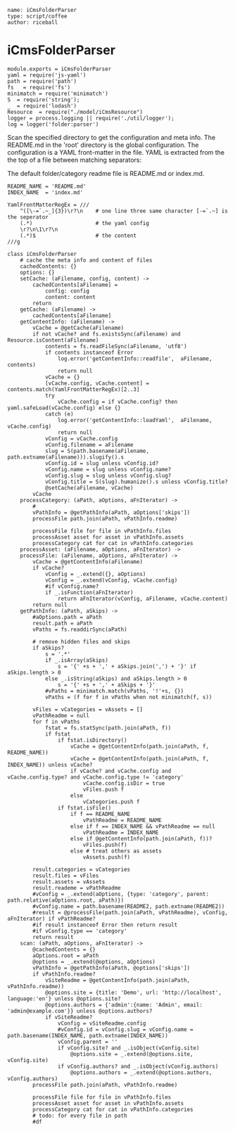 ```
name: iCmsFolderParser
type: script/coffee
author: riceball
```

iCmsFolderParser
================

    module.exports = iCmsFolderParser
    yaml = require('js-yaml')
    path = require('path')
    fs   = require('fs')
    minimatch = require('minimatch')
    S  = require('string');
    _  = require('lodash')
    Resource  = require("./model/iCmsResource")
    logger = process.logging || require('./util/logger');
    log = logger('folder:parser')

Scan the specified directory to get the configuration and meta info.
The README.md in the 'root' directory is the global configuration.
The configuration is a YAML front-matter in the file.
YAML is extracted from the the top of a file between matching separators:

The default folder/category readme file is README.md or index.md.

    README_NAME = 'README.md'
    INDEX_NAME  = 'index.md'

    YamlFrontMatterRegEx = ///
        ^([\-=`.~_]{3})\r?\n    # one line three same character [-=`.~] is the seperator
        (.*)                    # the yaml config
        \r?\n\1\r?\n
        (.*)$                   # the content
    ///g

    class iCmsFolderParser
        # cache the meta info and content of files
        cachedContents: {}
        options: {}
        setCache: (aFilename, config, content) ->
            cachedContents[aFilename] = 
                config: config
                content: content
            return
        getCache: (aFilename) ->
            cachedContents[aFilename]
        getContentInfo: (aFilename) ->
            vCache = @getCache(aFilename)
            if not vCache? and fs.existsSync(aFilename) and Resource.isContent(aFilename)
                contents = fs.readFileSync(aFilename, 'utf8')
                if contents instanceof Error
                    log.error('getContentInfo::readfile',  aFilename, contents)
                    return null
                vCache = {}
                [vCache.config, vCache.content] = contents.match(YamlFrontMatterRegEx)[2..3]
                try
                    vCache.config = if vCache.config? then yaml.safeLoad(vCache.config) else {}
                catch (e)
                    log.error('getContentInfo::loadYaml',  aFilename, vCache.config)
                    return null
                vConfig = vCache.config
                vConfig.filename = aFilename
                slug = S(path.basename(aFilename, path.extname(aFilename))).slugify().s
                vConfig.id = slug unless vConfig.id?
                vConfig.name = slug unless vConfig.name?
                vConfig.slug = slug unless vConfig.slug?
                vConfig.title = S(slug).humanize().s unless vConfig.title?
                @setCache(aFilename, vCache)
            vCache
        processCategory: (aPath, aOptions, aFnIterator) ->
            # 
            vPathInfo = @getPathInfo(aPath, aOptions['skips'])
            processFile path.join(aPath, vPathInfo.readme)

            processFile file for file in vPathInfo.files
            processAsset asset for asset in vPathInfo.assets
            processCategory cat for cat in vPathInfo.categories
        processAsset: (aFilename, aOptions, aFnIterator) ->
        processFile: (aFilename, aOptions, aFnIterator) ->
            vCache = @getContentInfo(aFilename)
            if vCache?
                vConfig = _.extend({}, aOptions)
                vConfig = _.extend(vConfig, vCache.config)
                #if vConfig.name?
                if _.isFunction(aFnIterator)
                    return aFnIterator(vConfig, aFilename, vCache.content)
            return null
        getPathInfo: (aPath, aSkips) ->
            #aOptions.path = aPath
            result.path = aPath
            vPaths = fs.readdirSync(aPath)

            # remove hidden files and skips
            if aSkips?
                s = '.*'
                if _.isArray(aSkips)
                    s = '{' +s + ',' + aSkips.join(',') + '}' if aSkips.length > 0
                else _.isString(aSkips) and aSkips.length > 0
                    s = '{' +s + ',' + aSkips + '}'
                #vPaths = minimatch.match(vPaths, '!'+s, {})
                vPaths = (f for f in vPaths when not minimatch(f, s))

            vFiles = vCategories = vAssets = []
            vPathReadme = null
            for f in vPaths
                fstat = fs.statSync(path.join(aPath, f))
                if fstat
                    if fstat.isDirectory()
                        vCache = @getContentInfo(path.join(aPath, f, README_NAME))
                        vCache = @getContentInfo(path.join(aPath, f, INDEX_NAME)) unless vCache?
                        if vCache? and vCache.config and vCache.config.type? and vCache.config.type != 'category'
                            vCache.config.isDir = true
                            vFiles.push f
                        else
                            vCategories.push f
                    if fstat.isFile()
                        if f == README_NAME
                            vPathReadme = README_NAME
                        else if f == INDEX_NAME && vPathReadme == null
                            vPathReadme = INDEX_NAME
                        else if @getContentInfo(path.join(aPath, f))?
                            vFiles.push(f)
                        else # treat others as assets
                            vAssets.push(f)

            result.categories = vCategories
            result.files = vFiles
            result.assets = vAssets
            result.reademe = vPathReadme
            #vConfig = _.extend(aOptions, {type: 'category', parent: path.relative(aOptions.root, aPath)})
            #vConfig.name = path.basename(README2, path.extname(README2))
            #result = @processFile(path.join(aPath, vPathReadme), vConfig, aFnIterator) if vPathReadme?
            #if result instanceof Error then return result
            #if vConfig.type == 'category'
            return result
        scan: (aPath, aOptions, aFnIterator) ->
            @cachedContents = {}
            aOptions.root = aPath
            @options = _.extend(@options, aOptions)
            vPathInfo = @getPathInfo(aPath, @options['skips'])
            if vPathInfo.readme?
                vSiteReadme = @getContentInfo(path.join(aPath, vPathInfo.readme))
                @options.site = {title: 'Demo', url: 'http://localhost', language:'en'} unless @options.site?
                @options.authors = {'admin':{name: 'Admin', email: 'admin@example.com'}} unless @options.authors?
                if vSiteReadme?
                    vConfig = vSiteReadme.config
                    #vConfig.id = vConfig.slug = vConfig.name = path.basename(INDEX_NAME, path.extname(INDEX_NAME))
                    vConfig.parent = ''
                    if vConfig.site? and _.isObject(vConfig.site)
                        @options.site = _.extend(@options.site, vConfig.site)
                    if vConfig.authors? and _.isObject(vConfig.authors)
                        @options.authors = _.extend(@options.authors, vConfig.authors)
            processFile path.join(aPath, vPathInfo.readme)

            processFile file for file in vPathInfo.files
            processAsset asset for asset in vPathInfo.assets
            processCategory cat for cat in vPathInfo.categories
            # todo: for every file in path
            #df
